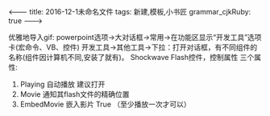 <---
title: 2016-12-1未命名文件 
tags: 新建,模板,小书匠
grammar_cjkRuby: true
--->

优雅地导入gif:
powerpoint选项->大对话框->常用->在功能区显示“开发工具”选项卡(宏命令、VB、控件)
开发工具->其他工具->下拉：打开对话框，有不同组件的名称(组件因计算机不同,安装了就有)。
Shockwave Flash控件，控制属性
三个属性:
1. Playing 自动播放 建议打开
2. Movie 通知其flash文件的精确位置
3. EmbedMovie 嵌入影片 True
（至少播放一次才可以）
